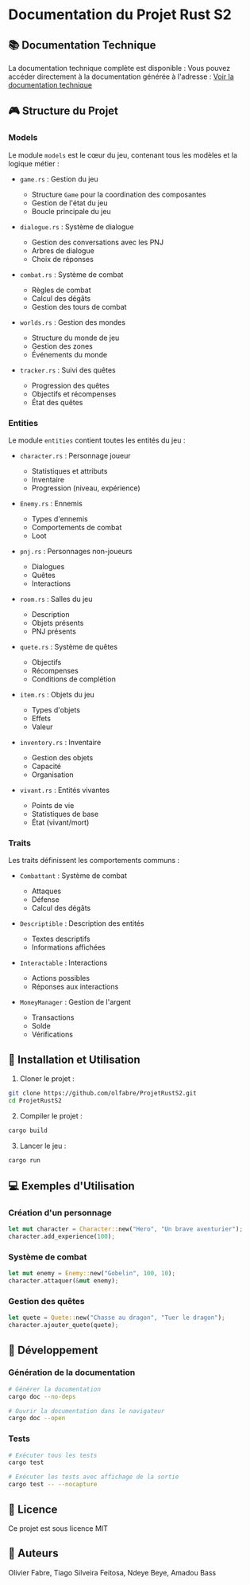 # Documentation du Projet Rust S2

## 📚 Documentation Technique

La documentation technique complète est disponible :
Vous pouvez accéder directement à la documentation générée à l'adresse :
[Voir la documentation technique](https://olfabre.github.io/ProjetRustS2/text_rpg_rust/all.html)


## 🎮 Structure du Projet

### Models
Le module `models` est le cœur du jeu, contenant tous les modèles et la logique métier :

- `game.rs` : Gestion du jeu
  - Structure `Game` pour la coordination des composantes
  - Gestion de l'état du jeu
  - Boucle principale du jeu

- `dialogue.rs` : Système de dialogue
  - Gestion des conversations avec les PNJ
  - Arbres de dialogue
  - Choix de réponses

- `combat.rs` : Système de combat
  - Règles de combat
  - Calcul des dégâts
  - Gestion des tours de combat

- `worlds.rs` : Gestion des mondes
  - Structure du monde de jeu
  - Gestion des zones
  - Événements du monde

- `tracker.rs` : Suivi des quêtes
  - Progression des quêtes
  - Objectifs et récompenses
  - État des quêtes

### Entities
Le module `entities` contient toutes les entités du jeu :

- `character.rs` : Personnage joueur
  - Statistiques et attributs
  - Inventaire
  - Progression (niveau, expérience)

- `Enemy.rs` : Ennemis
  - Types d'ennemis
  - Comportements de combat
  - Loot

- `pnj.rs` : Personnages non-joueurs
  - Dialogues
  - Quêtes
  - Interactions

- `room.rs` : Salles du jeu
  - Description
  - Objets présents
  - PNJ présents

- `quete.rs` : Système de quêtes
  - Objectifs
  - Récompenses
  - Conditions de complétion

- `item.rs` : Objets du jeu
  - Types d'objets
  - Effets
  - Valeur

- `inventory.rs` : Inventaire
  - Gestion des objets
  - Capacité
  - Organisation

- `vivant.rs` : Entités vivantes
  - Points de vie
  - Statistiques de base
  - État (vivant/mort)

### Traits
Les traits définissent les comportements communs :

- `Combattant` : Système de combat
  - Attaques
  - Défense
  - Calcul des dégâts

- `Descriptible` : Description des entités
  - Textes descriptifs
  - Informations affichées

- `Interactable` : Interactions
  - Actions possibles
  - Réponses aux interactions

- `MoneyManager` : Gestion de l'argent
  - Transactions
  - Solde
  - Vérifications

## 🚀 Installation et Utilisation

1. Cloner le projet :
```bash
git clone https://github.com/olfabre/ProjetRustS2.git
cd ProjetRustS2
```

2. Compiler le projet :
```bash
cargo build
```

3. Lancer le jeu :
```bash
cargo run
```

## 💻 Exemples d'Utilisation

### Création d'un personnage
```rust
let mut character = Character::new("Hero", "Un brave aventurier");
character.add_experience(100);
```

### Système de combat
```rust
let mut enemy = Enemy::new("Gobelin", 100, 10);
character.attaquer(&mut enemy);
```

### Gestion des quêtes
```rust
let quete = Quete::new("Chasse au dragon", "Tuer le dragon");
character.ajouter_quete(quete);
```

## 🔧 Développement

### Génération de la documentation
```bash
# Générer la documentation
cargo doc --no-deps

# Ouvrir la documentation dans le navigateur
cargo doc --open
```

### Tests
```bash
# Exécuter tous les tests
cargo test

# Exécuter les tests avec affichage de la sortie
cargo test -- --nocapture
```

## 📝 Licence

Ce projet est sous licence MIT

## 👥 Auteurs

Olivier Fabre, Tiago Silveira Feitosa, Ndeye Beye, Amadou Bass
